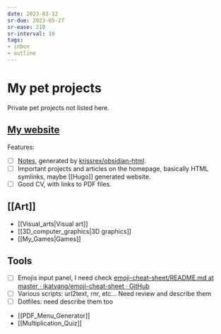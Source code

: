 ```yaml
---
date: 2023-03-12
sr-due: 2023-05-27
sr-ease: 210
sr-interval: 10
tags:
- inbox
- outline
---
```


# My pet projects

Private pet projects not listed here.

## [My website](https://notes.iturdikulov.com/)

Features:

- [ ] [Notes](https://notes.iturdikulov.com/), generated by [krissrex/obsidian-html](https://github.com/krissrex/obsidian-html).
- [ ] Important projects and articles on the homepage, basically HTML symlinks, maybe [[Hugo]] generated website.
- [ ] Good CV, with links to PDF files.

## [[Art]]

- [[Visual_arts|Visual art]]
- [[3D_computer_graphics|3D graphics]]
- [[My_Games|Games]]

## Tools

- [ ] Emojis input panel, I need check [emoji-cheat-sheet/README.md at master · ikatyang/emoji-cheat-sheet · GitHub](https://github.com/ikatyang/emoji-cheat-sheet/blob/master/README.md)
- [ ] Various scripts: url2text, rnr, etc... Need review and describe them
- [ ] Dotfiles: need describe them too
- [[PDF_Menu_Generator]]
- [[Multiplication_Quiz]]

